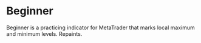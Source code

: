 # Beginner
Beginner is a practicing indicator for MetaTrader that marks local maximum and minimum levels. Repaints.
